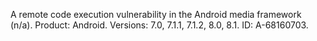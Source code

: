 A remote code execution vulnerability in the Android media framework (n/a). Product: Android. Versions: 7.0, 7.1.1, 7.1.2, 8.0, 8.1. ID: A-68160703.